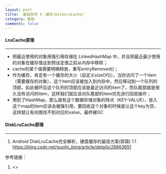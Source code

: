 ```yaml
---
layout: post
title:  基础系列 5：缓存(DiskLruCache)
category: 基础
comments: false
---
```


#### LruCache原理
 ---
 
* 把最近使用的对象用强引用存储在 LinkedHashMap 中，并且把最近最少使用的对象在缓存值达到预设定值之前从内存中移除；
* cache的某个值需要明确释放，重写entryRemoved()；
* 作为缓存，肯定有一个缓存的大小（自定义sizeOf()）。当你访问了一个item（需要缓存的对象），这个item应该被加入到内存中，然后移动到一个队列的顶部，如此循环后这个队列的顶部应该是最近访问的item了，而队尾部就是很久没有访问的item，这样我们就应该对队尾部的item优先进行回收操作；
* 用到了HashMap，那么就有这个数据存储对象的特点（KEY-VALUE），放入这个map的item应该会被强引用，要回收这个对象的时候是让这个key为空，这样就让有向图找不到对应的value，最终被GC

#### DiskLruCache原理
---


 1.  Android DiskLruCache完全解析，硬盘缓存的最佳方案(郭霖)
 	1.1 <https://blog.csdn.net/guolin_blog/article/details/28863651>
 


 
 
 
 
 参考链接：
 
 1. <>
 
 
 
 
 
 
 
 
 
 
 
 
 
 
 
 
 